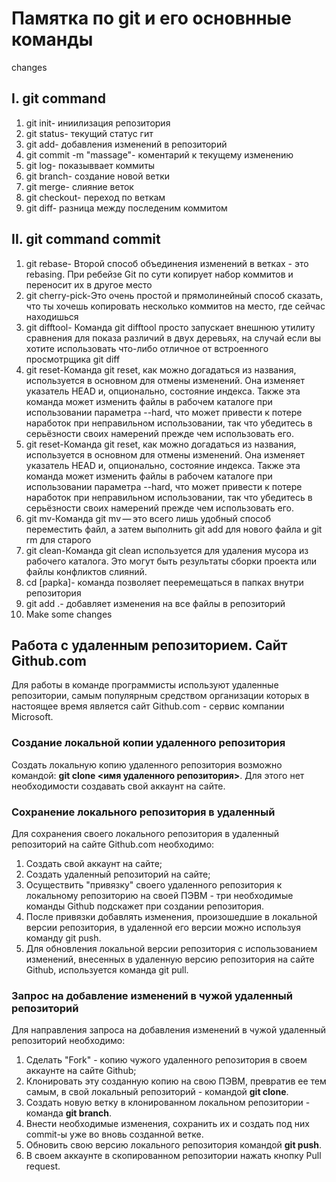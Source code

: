 # Памятка по git и его основнные команды
changes
## I. git command
1. git init- иниилизация репозитория 
2. git status- текущий статус гит
3. git add- добавления изменений в репозиторий 
4. git commit -m "massage"- коментарий к текущему изменению 
5. git log- показыввает коммиты 
6. git branch- создание новой ветки 
7. git merge- слияние веток 
8. git checkout- переход по веткам 
9. git diff- разница между последеним коммитом
## II. git command commit 
1. git rebase- Второй способ объединения изменений в ветках - это rebasing. При ребейзе Git по сути копирует набор коммитов и переносит их в другое место
2. git cherry-pick-Это очень простой и прямолинейный способ сказать, что ты хочешь копировать несколько коммитов на место, где сейчас находишься
3. git difftool- Команда git difftool просто запускает внешнюю утилиту сравнения для показа различий в двух деревьях, на случай если вы хотите использовать что-либо отличное от встроенного просмотрщика git diff
4. git reset-Команда git reset, как можно догадаться из названия, используется в основном для отмены изменений. Она изменяет указатель HEAD и, опционально, состояние индекса. Также эта команда может изменить файлы в рабочем каталоге при использовании параметра --hard, что может привести к потере наработок при неправильном использовании, так что убедитесь в серьёзности своих намерений прежде чем использовать его.
5. git reset-Команда git reset, как можно догадаться из названия, используется в основном для отмены изменений. Она изменяет указатель HEAD и, опционально, состояние индекса. Также эта команда может изменить файлы в рабочем каталоге при использовании параметра --hard, что может привести к потере наработок при неправильном использовании, так что убедитесь в серьёзности своих намерений прежде чем использовать его.
6. git mv-Команда git mv — это всего лишь удобный способ переместить файл, а затем выполнить git add для нового файла и git rm для старого
7. git clean-Команда git clean используется для удаления мусора из рабочего каталога. Это могут быть результаты сборки проекта или файлы конфликтов слияний.
8. cd [papka]- команда позволяет пееремещаться в папках внутри репозитория
9. git add .- добавляет изменения на все файлы в репозиторий
10. Make some changes
## Работа с удаленным репозиторием. Сайт Github.com
Для работы в команде программисты используют удаленные репозитории, самым популярным средством организации которых в настоящее время является сайт Github.com - сервис компании Microsoft.
### Создание локальной копии удаленного репозитория
Создать локальную копию удаленного репозитория возможно командой:
**git clone <имя удаленного репозитория>**. Для этого нет необходимости создавать свой аккаунт на сайте.
### Сохранение локального репозитория в удаленный
Для сохранения своего локального репозитория в удаленный репозиторий на сайте Github.com необходимо:
1. Создать свой аккаунт на сайте;
2. Создать удаленный репозиторий на сайте;
3. Осуществить "привязку" своего удаленного репозитория к локальному репозиторию на своей ПЭВМ - три необходимые команды Github подскажет при создании репозитория. 
4. После привязки добавлять изменения, произошедшие в локальной версии репозитория, в удаленной его версии можно используя команду git push. 
5. Для обновления локальной версии репозитория с использованием изменений, внесенных в удаленную версию репозитория на сайте Github, используется команда git pull. 
### Запрос на добавление изменений в чужой удаленный репозиторий
Для направления запроса на добавления изменений в чужой удаленный репозиторий необходимо:
1. Сделать "Fork" - копию чужого удаленного репозитория в своем аккаунте на сайте Github;
2. Клонировать эту созданную копию на свою ПЭВМ, превратив ее тем самым, в свой локальный репозиторий - командой **git clone**.
3. Создать новую ветку в клонированном локальном репозитории - команда **git branch**.
4. Внести необходимые изменения, сохранить их и создать под них commit-ы уже во вновь созданной ветке.
5. Обновить свою версию локального репозитория командой **git push**.
6. В своем аккаунте в скопированном репозитории нажать кнопку Pull request.